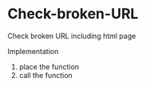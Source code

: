 # Check-broken-URL
Check broken URL including html page

Implementation
1. place the function
2. call the function
